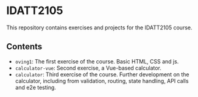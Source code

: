 # IDATT2105
This repository contains exercises and projects for the IDATT2105 course.

## Contents
- `oving1`: The first exercise of the course. Basic HTML, CSS and js.
- `calculator-vue`: Second exercise, a Vue-based calculator. 
- `calculator`: Third exercise of the course. Further development on the calculator, including from validation, routing, state handling, API calls and e2e testing.


